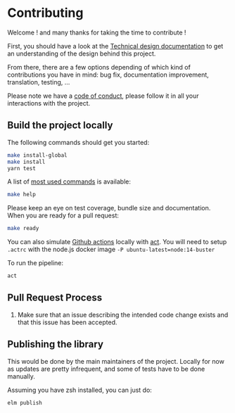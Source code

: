 # Contributing

Welcome ! and many thanks for taking the time to contribute !

First, you should have a look at the [Technical design
documentation](TECHNICAL_DESIGN.md) to get an understanding of the design
behind this project.

From there, there are a few options depending of which kind of contributions
you have in mind: bug fix, documentation improvement, translation, testing,
...

Please note we have a [code of conduct](CODE_OF_CONDUCT.md), please follow it
in all your interactions with the project.

## Build the project locally

The following commands should get you started:

```bash
make install-global
make install
yarn test
```

A list of [most used commands](MAINTENANCE.md) is available:

```bash
make help
```

Please keep an eye on test coverage, bundle size and documentation.
When you are ready for a pull request:

```bash
make ready
```

You can also simulate [Github actions](https://docs.github.com/en/actions)
locally with [act](https://github.com/nektos/act).
You will need to setup `.actrc` with the node.js docker image `-P
ubuntu-latest=node:14-buster`

To run the pipeline:

```bash
act
```

## Pull Request Process

1.  Make sure that an issue describing the intended code change exists and
    that this issue has been accepted.

## Publishing the library

This would be done by the main maintainers of the project. Locally for now as
updates are pretty infrequent, and some of tests have to be done manually.

Assuming you have zsh installed, you can just do:

```bash
elm publish
```
